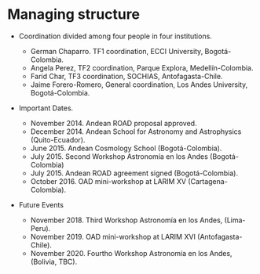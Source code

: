 # Managing structure

* Coordination divided among four people in four institutions.
  - German Chaparro. TF1 coordination, ECCI University, Bogotá-Colombia.
  - Angela Perez, TF2 coordination, Parque Explora, Medellín-Colombia.
  - Farid Char, TF3 coordination, SOCHIAS, Antofagasta-Chile.
  - Jaime Forero-Romero, General coordination, Los Andes University, Bogotá-Colombia.

* Important Dates.
  - November 2014. Andean ROAD proposal approved.
  - December 2014. Andean School for Astronomy and Astrophysics (Quito-Ecuador).
  - June 2015. Andean Cosmology School (Bogotá-Colombia).
  - July 2015. Second Workshop Astronomía en los Andes (Bogotá-Colombia)
  - July 2015. Andean ROAD agreement signed (Bogotá-Colombia).
  - October 2016. OAD mini-workshop at LARIM XV (Cartagena-Colombia).
  
* Future Events
  - November 2018. Third Workshop Astronomía en los Andes, (Lima-Peru).
  - November 2019. OAD mini-workshop at LARIM XVI (Antofagasta-Chile).
  - November 2020. Fourtho Workshop Astronomía en los Andes, (Bolivia, TBC).
  
